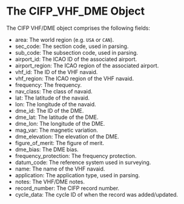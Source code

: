 # The CIFP_VHF_DME Object

The CIFP VHF/DME object comprises the following fields:

- area: The world region (e.g. `USA` or `CAN`).
- sec_code: The section code, used in parsing.
- sub_code: The subsection code, used in parsing.
- airport_id: The ICAO ID of the associated airport.
- airport_region: The ICAO region of the associated airport.
- vhf_id: The ID of the VHF navaid.
- vhf_region: The ICAO region of the VHF navaid.
- frequency: The frequency.
- nav_class: The class of navaid.
- lat: The latitude of the navaid.
- lon: The longitude of the navaid.
- dme_id: The ID of the DME.
- dme_lat: The latitude of the DME.
- dme_lon: The longitude of the DME.
- mag_var: The magnetic variation.
- dme_elevation: The elevation of the DME.
- figure_of_merit: The figure of merit.
- dme_bias: The DME bias.
- frequency_protection: The frequency protection.
- datum_code: The reference system used in surveying.
- name: The name of the VHF navaid.
- application: The application type, used in parsing.
- notes: The VHF/DME notes.
- record_number: The CIFP record number.
- cycle_data: The cycle ID of when the record was added/updated.
